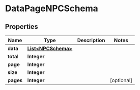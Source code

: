 

# DataPageNPCSchema


## Properties

| Name | Type | Description | Notes |
|------------ | ------------- | ------------- | -------------|
|**data** | [**List&lt;NPCSchema&gt;**](NPCSchema.md) |  |  |
|**total** | **Integer** |  |  |
|**page** | **Integer** |  |  |
|**size** | **Integer** |  |  |
|**pages** | **Integer** |  |  [optional] |



